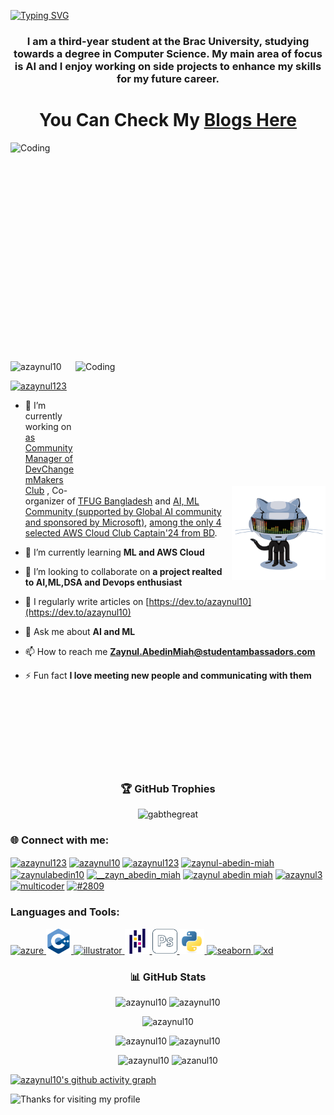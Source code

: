 <a href="https://git.io/typing-svg"><img src="https://readme-typing-svg.herokuapp.com?font=Share+Tech&size=40&pause=1000&color=2000F7&center=true&vCenter=true&random=false&width=435&lines=Hey+there+%F0%9F%91%8B;I'm+Zaynul+Abedin+Miah" alt="Typing SVG" /></a></h2>
<h3 align="center">I am a third-year student at the Brac University, studying towards a degree in Computer Science. My main area of focus is AI and I enjoy working on side projects to enhance my skills for my future career.</h3>

<h1 align="center">You Can Check My <a href="https://dev.to/azaynul10">Blogs Here</a></h1>

<p>
<img align="right" alt="Coding" width="510" height="350" src="https://media.tenor.com/Aw2-4sShkCUAAAAd/coding.gif">
</p>

<img align="right" alt="Coding" width="400" height="200" src="http://readme-typing-svg.herokuapp.com?font=Fira+Code&pause=1000&width=435&lines=Welcome+to+my+GitHub+world!+%F0%9F%8C%90%F0%9F%92%BB;I+am+an+AI+and+ML+enthusiast++;give+some+stars+%F0%9F%8C%9F;fork+your+favorites+%F0%9F%8D%B4;even+send+a+pull+request+%F0%9F%A4%9D">
<img align="right" width="150" height="150" src="https://raw.githubusercontent.com/azaynul10/azaynul10/master/daftpunktocat-thomas.gif"></a>

<p align="left"> 
  <img src="https://komarev.com/ghpvc/?username=azaynul10&label=Profile%20views&color=0e75b6&style=flat" alt="azaynul10" /> 
</p>

<p align="left"> <a href="https://twitter.com/azaynul123" target="blank"><img src="https://img.shields.io/twitter/follow/azaynul123?logo=twitter&style=for-the-badge" alt="azaynul123" /></a> </p>

- 🔭 I’m currently working on [as Community Manager of DevChangemMakers Club](https://www.linkedin.com/company/91442132/admin/feed/posts/) , Co-organizer of [TFUG Bangladesh](https://www.meetup.com/tensorflow-user-group-bd/) and [AI, ML Community (supported by Global AI community and sponsored by Microsoft)](https://www.meetup.com/the-ai-ml-community/), [among the only 4 selected AWS Cloud Club Captain'24 from BD](https://www.meetup.com/aws-cloud-club-brac-university).

- 🌱 I’m currently learning **ML and AWS Cloud**

- 👯 I’m looking to collaborate on **a project realted to AI,ML,DSA and Devops enthusiast**

- 📝 I regularly write articles on [https://dev.to/azaynul10](https://dev.to/azaynul10)

- 💬 Ask me about **AI and ML**

- 📫 How to reach me **Zaynul.AbedinMiah@studentambassadors.com**

- ⚡ Fun fact **I love meeting new people and communicating with them**

<div>&nbsp</div><div>&nbsp</div><div>&nbsp</div><div>&nbsp</div><div>&nbsp</div><div>&nbsp</div><div>&nbsp</div>

<h3 align="center">🏆 GitHub Trophies</h3>
<p align="center">
<img src="https://github-profile-trophy.vercel.app/?username=azaynul10&theme=radical&no-frame=false&no-bg=true&margin-w=4" alt="gabthegreat" />
</p>

<!-- BLOG-POST-LIST:START -->
<!-- BLOG-POST-LIST:END -->

<h3 align="left">🌐 Connect with me:</h3>
<p align="left">
<a href="https://codepen.io/azaynul123" target="blank"><img align="center" src="https://raw.githubusercontent.com/rahuldkjain/github-profile-readme-generator/master/src/images/icons/Social/codepen.svg" alt="azaynul123" height="30" width="40" /></a>
<a href="https://dev.to/azaynul10" target="blank"><img align="center" src="https://raw.githubusercontent.com/rahuldkjain/github-profile-readme-generator/master/src/images/icons/Social/devto.svg" alt="azaynul10" height="30" width="40" /></a>
<a href="https://twitter.com/azaynul123" target="blank"><img align="center" src="https://raw.githubusercontent.com/rahuldkjain/github-profile-readme-generator/master/src/images/icons/Social/twitter.svg" alt="azaynul123" height="30" width="40" /></a>
<a href="https://linkedin.com/in/zaynul-abedin-miah" target="blank"><img align="center" src="https://raw.githubusercontent.com/rahuldkjain/github-profile-readme-generator/master/src/images/icons/Social/linked-in-alt.svg" alt="zaynul-abedin-miah" height="30" width="40" /></a>
<a href="https://fb.com/zaynulabedin11" target="blank"><img align="center" src="https://raw.githubusercontent.com/rahuldkjain/github-profile-readme-generator/master/src/images/icons/Social/facebook.svg" alt="zaynulabedin10" height="30" width="40" /></a>
<a href="https://instagram.com/__zayn_abedin_miah" target="blank"><img align="center" src="https://raw.githubusercontent.com/rahuldkjain/github-profile-readme-generator/master/src/images/icons/Social/instagram.svg" alt="__zayn_abedin_miah" height="30" width="40" /></a>
<a href="https://www.youtube.com/c/zaynul abedin miah" target="blank"><img align="center" src="https://raw.githubusercontent.com/rahuldkjain/github-profile-readme-generator/master/src/images/icons/Social/youtube.svg" alt="zaynul abedin miah" height="30" width="40" /></a>
<a href="https://www.hackerrank.com/azaynul3" target="blank"><img align="center" src="https://raw.githubusercontent.com/rahuldkjain/github-profile-readme-generator/master/src/images/icons/Social/hackerrank.svg" alt="azaynul3" height="30" width="40" /></a>
<a href="https://codeforces.com/profile/multicoder" target="blank"><img align="center" src="https://raw.githubusercontent.com/rahuldkjain/github-profile-readme-generator/master/src/images/icons/Social/codeforces.svg" alt="multicoder" height="30" width="40" /></a>
<a href="https://discord.gg/#2809" target="blank"><img align="center" src="https://raw.githubusercontent.com/rahuldkjain/github-profile-readme-generator/master/src/images/icons/Social/discord.svg" alt="#2809" height="30" width="40" /></a>
</p>

<h3 align="left">Languages and Tools:</h3>
<p align="left"> <a href="https://azure.microsoft.com/en-in/" target="_blank" rel="noreferrer"> <img src="https://www.vectorlogo.zone/logos/microsoft_azure/microsoft_azure-icon.svg" alt="azure" width="40" height="40"/> </a> <a href="https://www.w3schools.com/cpp/" target="_blank" rel="noreferrer"> <img src="https://raw.githubusercontent.com/devicons/devicon/master/icons/cplusplus/cplusplus-original.svg" alt="cplusplus" width="40" height="40"/> </a> <a href="https://www.adobe.com/in/products/illustrator.html" target="_blank" rel="noreferrer"> <img src="https://www.vectorlogo.zone/logos/adobe_illustrator/adobe_illustrator-icon.svg" alt="illustrator" width="40" height="40"/> </a> <a href="https://pandas.pydata.org/" target="_blank" rel="noreferrer"> <img src="https://raw.githubusercontent.com/devicons/devicon/2ae2a900d2f041da66e950e4d48052658d850630/icons/pandas/pandas-original.svg" alt="pandas" width="40" height="40"/> </a> <a href="https://www.photoshop.com/en" target="_blank" rel="noreferrer"> <img src="https://raw.githubusercontent.com/devicons/devicon/master/icons/photoshop/photoshop-line.svg" alt="photoshop" width="40" height="40"/> </a> <a href="https://www.python.org" target="_blank" rel="noreferrer"> <img src="https://raw.githubusercontent.com/devicons/devicon/master/icons/python/python-original.svg" alt="python" width="40" height="40"/> </a> <a href="https://seaborn.pydata.org/" target="_blank" rel="noreferrer"> <img src="https://seaborn.pydata.org/_images/logo-mark-lightbg.svg" alt="seaborn" width="40" height="40"/> </a> <a href="https://www.adobe.com/products/xd.html" target="_blank" rel="noreferrer"> <img src="https://cdn.worldvectorlogo.com/logos/adobe-xd.svg" alt="xd" width="40" height="40"/> </a> </p>

<h3 align="center">📊 GitHub Stats</h3>

<p align="center">
<img width="400" src="https://github-readme-stats.vercel.app/api?username=azaynul10&theme=transparent&show_icons=true" alt="azaynul10" />
<img width="425" src="https://github-readme-streak-stats.herokuapp.com?user=azaynul10&theme=tokyonight&hide_border=true" alt="azaynul10" />
</p>


<p align="center">
<img src="http://github-profile-summary-cards.vercel.app/api/cards/profile-details?username=azaynul10&theme=tokyonight" alt="azaynul10" />
</p>

<p align="center">
<img src="http://github-profile-summary-cards.vercel.app/api/cards/repos-per-language?username=azaynul10&theme=tokyonight" alt="azaynul10" />
<img src="http://github-profile-summary-cards.vercel.app/api/cards/most-commit-language?username=azaynul10&theme=tokyonight" alt="azaynul10" />
</p>

<p align="center">
<img src="http://github-profile-summary-cards.vercel.app/api/cards/stats?username=azaynul10&theme=tokyonight" alt="azaynul10" />
<img src="http://github-profile-summary-cards.vercel.app/api/cards/productive-time?username=azaynul10&theme=tokyonight&utcOffset=8" alt="azanul10" />
</p>


[![azaynul10's github activity graph](https://github-readme-activity-graph.vercel.app/graph?username=azaynul10&theme=tokyo-night&hide_border=true)](https://github.com/azaynul10/github-readme-activity-graph)

<!-- ## <img src="https://media.giphy.com/media/vybWlRniCXzZC/giphy.gif" width="30">&nbsp;Now Playing 
[![spotify-github-profile](https://spotify-github-profile.vercel.app/api/view?uid=31qvjsvrsasz3ywlhwvbuqpnjzvy&cover_image=true&theme=default&bar_color_cover=true&)](https://spotify-github-profile.vercel.app/api/view?uid=31qvjsvrsasz3ywlhwvbuqpnjzvy&redirect=true)
<img align="right" src="https://spotify-recently-played-readme.vercel.app/api?user=31qvjsvrsasz3ywlhwvbuqpnjzvy" height="450" width="500" alt="gabthegreat"/> -->

<img height="120" alt="Thanks for visiting my profile" width="100%" src="https://github.com/dibyendu415/dibyendu415/blob/master/marquee.svg" />
